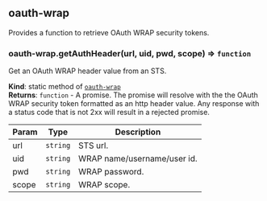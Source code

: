 <a name="module_oauth-wrap"></a>
## oauth-wrap
Provides a function to retrieve OAuth WRAP security tokens.

<a name="module_oauth-wrap.getAuthHeader"></a>
### oauth-wrap.getAuthHeader(url, uid, pwd, scope) ⇒ <code>function</code>
Get an OAuth WRAP header value from an STS.

**Kind**: static method of <code>[oauth-wrap](#module_oauth-wrap)</code>  
**Returns**: <code>function</code> - A promise.		The promise will resolve with the the OAuth WRAP security token		formatted as an http header value.		Any response with a status code that is not 2xx will result in a rejected promise.  

| Param | Type | Description |
| --- | --- | --- |
| url | <code>string</code> | STS url. |
| uid | <code>string</code> | WRAP name/username/user id. |
| pwd | <code>string</code> | WRAP password. |
| scope | <code>string</code> | WRAP scope. |

